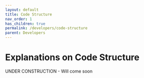 ```yaml
---
layout: default
title: Code Structure
nav_order: 1
has_children: true
permalink: /developers/code-structure
parent: Developers
---
```


# Explanations on Code Structure

UNDER CONSTRUCTION - Will come soon